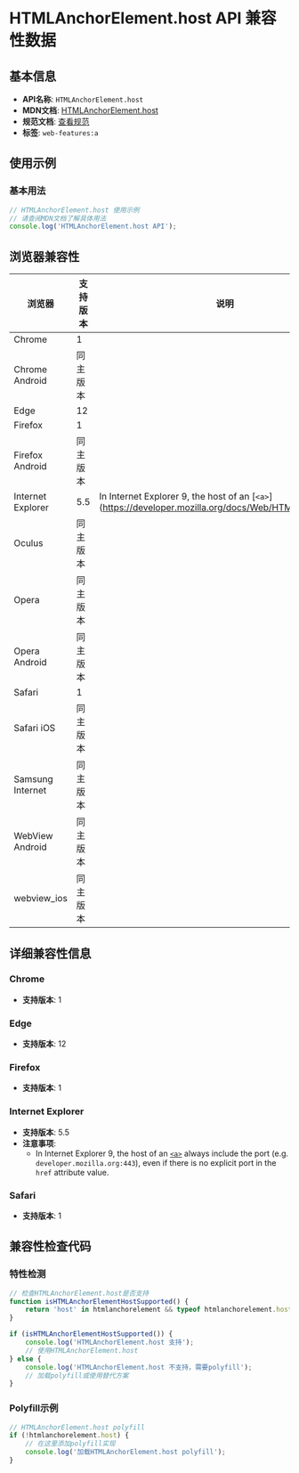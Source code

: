 # HTMLAnchorElement.host API 兼容性数据

## 基本信息

- **API名称**: `HTMLAnchorElement.host`
- **MDN文档**: [HTMLAnchorElement.host](https://developer.mozilla.org/docs/Web/API/HTMLAnchorElement/host)
- **规范文档**: [查看规范](https://html.spec.whatwg.org/multipage/links.html#dom-hyperlink-host-dev)
- **标签**: `web-features:a`

## 使用示例

### 基本用法

```javascript
// HTMLAnchorElement.host 使用示例
// 请查阅MDN文档了解具体用法
console.log('HTMLAnchorElement.host API');
```

## 浏览器兼容性

| 浏览器 | 支持版本 | 说明 |
|--------|----------|------|
| Chrome | 1 |  |
| Chrome Android | 同主版本 |  |
| Edge | 12 |  |
| Firefox | 1 |  |
| Firefox Android | 同主版本 |  |
| Internet Explorer | 5.5 | In Internet Explorer 9, the host of an [`<a>`](https://developer.mozilla.org/docs/Web/HTML/Reference... |
| Oculus | 同主版本 |  |
| Opera | 同主版本 |  |
| Opera Android | 同主版本 |  |
| Safari | 1 |  |
| Safari iOS | 同主版本 |  |
| Samsung Internet | 同主版本 |  |
| WebView Android | 同主版本 |  |
| webview_ios | 同主版本 |  |

## 详细兼容性信息

### Chrome

- **支持版本**: 1

### Edge

- **支持版本**: 12

### Firefox

- **支持版本**: 1

### Internet Explorer

- **支持版本**: 5.5
- **注意事项**:
  - In Internet Explorer 9, the host of an [`<a>`](https://developer.mozilla.org/docs/Web/HTML/Reference/Elements/a) always include the port (e.g. `developer.mozilla.org:443`), even if there is no explicit port in the `href` attribute value.

### Safari

- **支持版本**: 1

## 兼容性检查代码

### 特性检测

```javascript
// 检查HTMLAnchorElement.host是否支持
function isHTMLAnchorElementHostSupported() {
    return 'host' in htmlanchorelement && typeof htmlanchorelement.host === 'function';
}

if (isHTMLAnchorElementHostSupported()) {
    console.log('HTMLAnchorElement.host 支持');
    // 使用HTMLAnchorElement.host
} else {
    console.log('HTMLAnchorElement.host 不支持，需要polyfill');
    // 加载polyfill或使用替代方案
}
```

### Polyfill示例

```javascript
// HTMLAnchorElement.host polyfill
if (!htmlanchorelement.host) {
    // 在这里添加polyfill实现
    console.log('加载HTMLAnchorElement.host polyfill');
}
```

